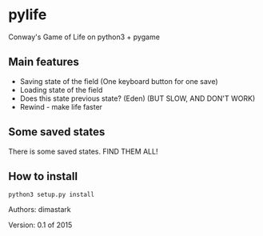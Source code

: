 # pylife
 Conway's Game of Life on python3 + pygame

## Main features
- Saving state of the field (One keyboard button for one save)
- Loading state of the field
- Does this state previous state? (Eden) (BUT SLOW, AND DON'T WORK)
- Rewind - make life faster

## Some saved states

There is some saved states. FIND THEM ALL!

## How to install

`python3 setup.py install`

Authors: 
    dimastark

Version: 0.1 of 2015
